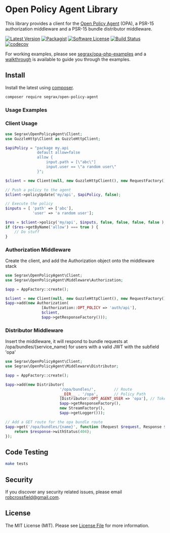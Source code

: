 # Open Policy Agent Library

This library provides a client for the [Open Policy Agent](https://www.openpolicyagent.org/) (OPA), a PSR-15 authorization middleware and a PSR-15 bundle distributor middleware.

[![Latest Version](https://img.shields.io/packagist/v/segrax/open-policy-agent)](https://packagist.org/packages/segrax/open-policy-agent)
[![Packagist](https://img.shields.io/packagist/dm/segrax/open-policy-agent)](https://packagist.org/packages/segrax/open-policy-agent)
[![Software License](https://img.shields.io/badge/license-MIT-brightgreen.svg)](LICENSE.txt)
[![Build Status](https://api.travis-ci.com/segrax/openpolicyagent.svg)](https://app.travis-ci.com/github/segrax/openpolicyagent)
[![codecov](https://codecov.io/gh/segrax/openpolicyagent/branch/master/graph/badge.svg)](https://codecov.io/gh/segrax/openpolicyagent)

For working examples, please see [segrax/opa-php-examples](https://github.com/segrax/opa-php-examples) and a [walkthrough](https://coil.com/p/segra/OPA-for-API-Authorization-with-Slim-PHP/H-7YsQL2m) is available to guide you through the examples.

## Install
Install the latest using [composer](https://getcomposer.org/).
```bash
composer require segrax/open-policy-agent
```

### Usage Examples

### Client Usage
```php
use Segrax\OpenPolicyAgent\Client;
use GuzzleHttp\Client as GuzzleHttpClient;

$apiPolicy = "package my.api
              default allow=false
              allow {
                  input.path = [\"abc\"]
                  input.user == \"a random user\"
              }";

$client = new Client(null, new GuzzleHttpClient(), new RequestFactory(), 'http://127.0.0.1:8181', 'MyToken');

// Push a policy to the agent
$client->policyUpdate('my/api', $apiPolicy, false);

// Execute the policy
$inputs = [ 'path' => ['abc'],
            'user' => 'a random user'];

$res = $client->policy('my/api', $inputs, false, false, false, false );
if ($res->getByName('allow') === true ) {
    // Do stuff
}
```

### Authorization Middleware
Create the client, and add the Authorization object onto the middleware stack
```php
use Segrax\OpenPolicyAgent\Client;
use Segrax\OpenPolicyAgent\Middleware\Authorization;

$app = AppFactory::create();

$client = new Client(null, new GuzzleHttpClient(), new RequestFactory(), 'http://127.0.0.1:8181', 'MyToken');
$app->add(new Authorization(
                [Authorization::OPT_POLICY => 'auth/api'],
                $client,
                $app->getResponseFactory()));

```

### Distributor Middleware
Insert the middleware, it will respond to bundle requests at /opa/bundles/{service_name} for users with a valid JWT with the subfield 'opa'

```php
use Segrax\OpenPolicyAgent\Client;
use Segrax\OpenPolicyAgent\Middleware\Distributor;

$app = AppFactory::create();

$app->add(new Distributor(
                        '/opa/bundles/',        // Route
                        __DIR__ . '/opa',       // Policy Path
                        [Distributor::OPT_AGENT_USER => 'opa'], // Token Sub Field
                        $app->getResponseFactory(),
                        new StreamFactory(),
                        $app->getLogger()));

// Add a GET route for the opa bundle route
$app->get('/opa/bundles/{name}', function (Request $request, Response $response, array $args) {
    return $response->withStatus(404);
});

```

## Code Testing
``` bash
make tests
```

## Security

If you discover any security related issues, please email [robcrossfield@gmail.com](mailto:robcrossfield@gmail.com).

## License

The MIT License (MIT). Please see [License File](LICENSE.txt) for more information.
